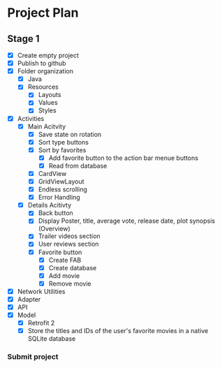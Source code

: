 # Project Plan
## Stage 1

- [x] Create empty project
- [x] Publish to github
- [x] Folder organization
	- [x] Java
	- [x] Resources
		- [x] Layouts
		- [x] Values
		- [x] Styles
- [x] Activities
	- [x] Main Acitvity
		- [x] Save state on rotation
		- [X] Sort type buttons
		- [x] Sort by favorites
			- [x] Add favorite button to the action bar menue buttons
			- [x] Read from database
		- [x] CardView
		- [x] GridViewLayout
		- [x] Endless scrolling
		- [x] Error Handling
	- [x] Details Acitivty
		- [x] Back button
		- [x] Display Poster, title, average vote, release date, plot synopsis (Overview)
		- [x] Trailer videos section
		- [x] User reviews section
		- [x] Favorite button
			- [x] Create FAB
			- [x] Create database
			- [x] Add movie
			- [x] Remove movie
- [x] Network Utilities
- [x] Adapter
- [x] API
- [x] Model
	- [x] Retrofit 2
	- [x] Store the titles and IDs of the user's favorite movies in a native SQLite database

### Submit project